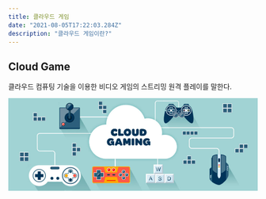 ```yaml
---
title: 클라우드 게임
date: "2021-08-05T17:22:03.284Z"
description: "클라우드 게임이란?"
---
```


## Cloud Game

클라우드 컴퓨팅 기술을 이용한 비디오 게임의 스트리밍 원격 플레이를 말한다.

![cloud](CloudGaming.jpg "클라우드게임")
